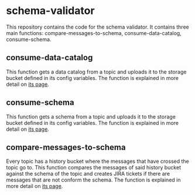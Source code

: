 # schema-validator
This repository contains the code for the schema validator. It contains three main functions: compare-messages-to-schema, consume-data-catalog, consume-schema.

## consume-data-catalog
This function gets a data catalog from a topic and uploads it to the storage bucket defined in its config variables. The function is explained in more detail on [its page](https://github.com/vwt-digital/schema-validator/tree/develop/functions/consume_data_catalog).

## consume-schema
This function gets a schema from a topic and uploads it to the storage bucket defined in its config variables. The function is explained in more detail on [its page](https://github.com/vwt-digital/schema-validator/tree/develop/functions/consume_schema).

## compare-messages-to-schema
Every topic has a history bucket where the messages that have crossed the topic go to. This function compares the messages of said history bucket against the schema of the topic and creates JIRA tickets if there are messages that are not conform the schema. The function is explained in more detail on [its page](https://github.com/vwt-digital/schema-validator/tree/develop/functions/compare-messages-to-schema).

